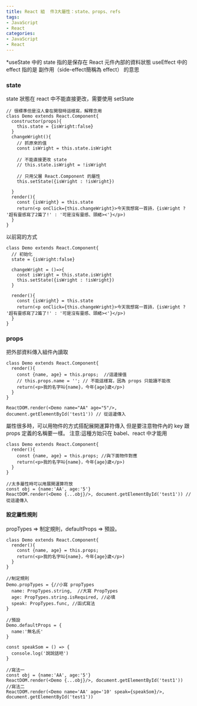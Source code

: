 ```yaml
---
title: React 組  件3大屬性：state、props、refs
tags: 
- JavaScript
- React
categories:
- JavaScript
- React
---
```

*useState  中的 state 指的是保存在 React 元件內部的資料狀態
useEffect 中的 effect 指的是 副作用（side-effect簡稱為 effect） 的意思

### state
state 狀態在 react 中不能直接更改，需要使用 setState 
```
// 很標準但是沒人會在開發時這樣寫，解釋念用
class Demo extends React.Component{
  constructor(props){
    this.state = {isWright:false}
  }
  changeWright(){
    // 抓原來的值
    const isWright = this.state.isWright

    // 不能直接更改 state
    // this.state.isWright = !isWright

    // 只用父層 React.Component 的屬性
    this.setState({isWright : !isWright})

  }
  render(){
    const {isWright} = this.state
    return(<p onClick={this.changeWright}>今天我想寫一首詩，{isWright ? '超有靈感寫了2篇了!' : '可是沒有靈感、頭緒><'}</p>)
  }
}
```

以前寫的方式
```
class Demo extends React.Component{
  // 初始化
  state = {isWright:false}

  changeWright = ()=>{
    const isWright = this.state.isWright
    this.setState({isWright : !isWright})
  }

  render(){
    const {isWright} = this.state
    return(<p onClick={this.changeWright}>今天我想寫一首詩，{isWright ? '超有靈感寫了2篇了!' : '可是沒有靈感、頭緒><'}</p>)
  }
}
```

### props
把外部資料傳入組件內讀取
```
class Demo extends React.Component{
  render(){
    const {name, age} = this.props;  //這邊接值
    // this.props.name = ''; // 不能這樣寫，因為 props 只能讀不能改
    return(<p>我的名字叫{name}，今年{age}歲</p>)
  }
}

ReactDOM.render(<Demo name="AA" age="5"/>, document.getElementById('test1')) // 從這邊傳入
```

屬性很多時，可以用物件的方式搭配展開運算符傳入
但是要注意物件內的 key 跟 props 定義的名稱要一樣。
注意:這種方始只在 babel、react 中才能用
```
class Demo extends React.Component{
  render(){
    const {name, age} = this.props; //與下面物件對應
    return(<p>我的名字叫{name}，今年{age}歲</p>)
  }
}

//太多屬性時可以用展開運算符放
const obj = {name:'AA', age:'5'}
ReactDOM.render(<Demo {...obj}/>, document.getElementById('test1')) // 從這邊傳入
```

#### 設定屬性規則
propTypes => 制定規則，defaultProps => 預設。
```
class Demo extends React.Component{
  render(){
    const {name, age} = this.props; 
    return(<p>我的名字叫{name}，今年{age}歲</p>)
  }
}

//制定規則
Demo.propTypes = {//小寫 propTypes
  name: PropTypes.string,  //大寫 PropTypes
  age: PropTypes.string.isRequired, //必填
  speak: PropTypes.func, //函式寫法
}

//預設
Demo.defaultProps = {
  name:'無名氏'
}

const speakSom = () => {
  console.log('說說話吧')
}

//寫法一
const obj = {name:'AA', age:'5'}
ReactDOM.render(<Demo {...obj}/>, document.getElementById('test1'))
//寫法二 
ReactDOM.render(<Demo name='AA' age='10' speak={speakSom}/>, document.getElementById('test1')) 
```








